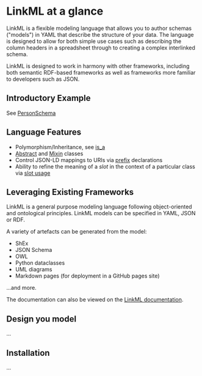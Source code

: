 # LinkML at a glance

LinkML is a flexible modeling language that allows you to author
schemas ("models") in YAML that describe the structure of your
data. The language is designed to allow for both simple use cases such
as describing the column headers in a spreadsheet through to creating
a complex interlinked schema.

LinkML is designed to work in harmony with other frameworks, including
both semantic RDF-based frameworks as well as frameworks more familiar
to developers such as JSON.

## Introductory Example

See [PersonSchema](https://github.com/linkml/linkml/tree/main/examples/PersonSchema)

## Language Features

- Polymorphism/Inheritance, see [is_a](https://linkml.github.io/linkml-model/docs/is_a)
- [Abstract](https://linkml.github.io/linkml-model/docs/abstract) and [Mixin](https://linkml.github.io/linkml-model/docs/mixin) classes 
- Control JSON-LD mappings to URIs via [prefix](https://linkml.github.io/linkml-model/docs/prefixes) declarations 
- Ability to refine the meaning of a _slot_ in the context of a particular class via [slot usage](https://linkml.github.io/linkml-model/docs/slot_usage)

## Leveraging Existing Frameworks

LinkML is a general purpose modeling language following object-oriented and ontological principles. LinkML models can be specified in YAML, JSON or RDF.

A variety of artefacts can be generated from the model:
- ShEx
- JSON Schema
- OWL
- Python dataclasses
- UML diagrams
- Markdown pages (for deployment in a GitHub pages site)

...and more.

The documentation can also be viewed on the [LinkML documentation](https://linkml.github.io/linkml-model/docs/).

## Design you model

...

## Installation

...
